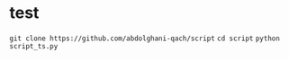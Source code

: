 # test
``
git clone https://github.com/abdolghani-qach/script
``
``
cd script
``
``
python script_ts.py
``
